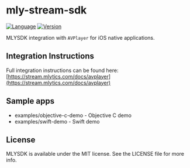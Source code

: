 # mly-stream-sdk

[![Language](https://img.shields.io/badge/Swift-5.0-green.svg?style=flat)](http://cocoapods.org/pods/MLYSDK) 
[![Version](https://img.shields.io/badge/version-0.1.2-blue)](https://github.com/mlytics/mly-stream-sdk-avplayer/releases/tag/0.1.2) 

MLYSDK integration with `AVPlayer` for iOS native applications.

## Integration Instructions
Full integration instructions can be found here: [https://stream.mlytics.com/docs/avplayer](https://stream.mlytics.com/docs/avplayer)

## Sample apps
* examples/objective-c-demo - Objective C demo
* examples/swift-demo - Swift demo

## License

MLYSDK is available under the MIT license. See the LICENSE file for more info.
